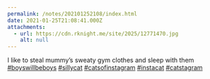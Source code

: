 ```yaml
---
permalink: /notes/202101252108/index.html
date: 2021-01-25T21:08:41.000Z
attachments:
  - url: https://cdn.rknight.me/site/2025/12771470.jpg
    alt: null
---
```


I like to steal mummy’s sweaty gym clothes and sleep with them <a href="https://pixelfed.social/discover/tags/boyswillbeboys?src=hash" title="#boyswillbeboys" class="u-url hashtag" rel="external nofollow noopener">#boyswillbeboys</a> <a href="https://pixelfed.social/discover/tags/sillycat?src=hash" title="#sillycat" class="u-url hashtag" rel="external nofollow noopener">#sillycat</a> <a href="https://pixelfed.social/discover/tags/catsofinstagram?src=hash" title="#catsofinstagram" class="u-url hashtag" rel="external nofollow noopener">#catsofinstagram</a> <a href="https://pixelfed.social/discover/tags/instacat?src=hash" title="#instacat" class="u-url hashtag" rel="external nofollow noopener">#instacat</a> <a href="https://pixelfed.social/discover/tags/catstagram?src=hash" title="#catstagram" class="u-url hashtag" rel="external nofollow noopener">#catstagram</a>
